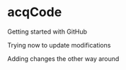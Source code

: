 # acqCode

Getting started with GitHub

Trying now to update modifications

Adding changes the other way around
